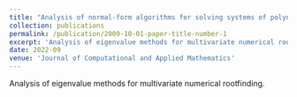 ```yaml
---
title: "Analysis of normal-form algorithms for solving systems of polynomial equations"
collection: publications
permalink: /publication/2009-10-01-paper-title-number-1
excerpt: 'Analysis of eigenvalue methods for multivariate numerical rootfinding.'
date: 2022-09
venue: 'Journal of Computational and Applied Mathematics'
---
```

Analysis of eigenvalue methods for multivariate numerical rootfinding.
